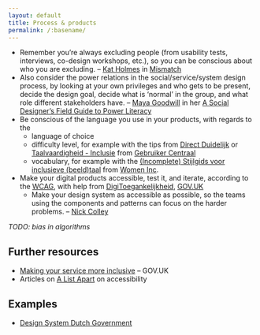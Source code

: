```yaml
---
layout: default
title: Process & products
permalink: /:basename/
---
```


- Remember you’re always excluding people (from usability tests, interviews, co-design workshops, etc.), so you can be conscious about who you are excluding. – [Kat Holmes](https://katholmesdesign.com/) in [Mismatch](https://mismatch.design/)
- Also consider the power relations in the social/service/system design process, by looking at your own privileges and who gets to be present, decide the design goal, decide what is ‘normal’ in the group, and what role different stakeholders have. – [Maya Goodwill](https://www.power-literacy.com/about) in her [A Social Designer’s Field Guide to Power Literacy](https://www.power-literacy.com)
- Be conscious of the language you use in your products, with regards to the
  - language of choice
  - difficulty level, for example with the tips from [Direct Duidelijk](https://www.directduidelijk.nl/schrijftips/tips) or [Taalvaardigheid - Inclusie](https://inclusie.gebruikercentraal.nl/vaardigheden/taalvaardigheid/) from [Gebruiker Centraal](https://www.gebruikercentraal.nl/)
  - vocabulary, for example with the [(Incomplete) Stijlgids voor inclusieve (beeld)taal](https://205rpe43adla3g1ggs4flrux-wpengine.netdna-ssl.com/wp-content/uploads/2020/07/WOMEN-Inc-stijlgids-versie-augustus-2020.pdf) from [Women Inc](https://www.womeninc.nl/).
- Make your digital products accessible, test it, and iterate, according to the [WCAG](https://www.w3.org/TR/WCAG21/), with help from [DigiToegankelijkheid](https://www.digitoegankelijk.nl/aanpak), [GOV.UK](https://www.gov.uk/service-manual/helping-people-to-use-your-service/making-your-service-accessible-an-introduction)
  - Make your design system as accessible as possible, so the teams using the components and patterns can focus on the harder problems. – [Nick Colley](https://www.youtube.com/watch?v=OeyMEDPnPcE1)

_TODO: bias in algorithms_

## Further resources
- [Making your service more inclusive](https://www.gov.uk/service-manual/design/making-your-service-more-inclusive) – GOV.UK
- Articles on [A List Apart](https://alistapart.com/blog/topic/accessibility/) on accessibility

## Examples
- [Design System Dutch Government](https://nl-design-system.gitlab.io/nl-design-system/index.html)
